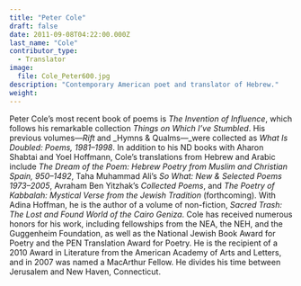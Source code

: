 ```yaml
---
title: "Peter Cole"
draft: false
date: 2011-09-08T04:22:00.000Z
last_name: "Cole"
contributor_type:
  - Translator
image:
  file: Cole_Peter600.jpg
description: "Contemporary American poet and translator of Hebrew."
weight:
---
```


Peter Cole’s most recent book of poems is _The Invention of Influence_, which follows his remarkable collection _Things on Which I’ve Stumbled_. His previous volumes—_Rift_ and _Hymns & Qualms—_were collected as _What Is Doubled: Poems, 1981–1998_. In addition to his ND books with Aharon Shabtai and Yoel Hoffmann, Cole’s translations from Hebrew and Arabic include _The Dream of the Poem: Hebrew Poetry from Muslim and Christian Spain, 950–1492_, Taha Muhammad Ali’s _So What: New & Selected Poems 1973–2005_, Avraham Ben Yitzhak’s _Collected Poems_, and _The Poetry of Kabbalah: Mystical Verse from the Jewish Tradition_ (forthcoming). With Adina Hoffman, he is the author of a volume of non-fiction, _Sacred Trash: The Lost and Found World of the Cairo Geniza_. Cole has received numerous honors for his work, including fellowships from the NEA, the NEH, and the Guggenheim Foundation, as well as the National Jewish Book Award for Poetry and the PEN Translation Award for Poetry. He is the recipient of a 2010 Award in Literature from the American Academy of Arts and Letters, and in 2007 was named a MacArthur Fellow. He divides his time between Jerusalem and New Haven, Connecticut.

